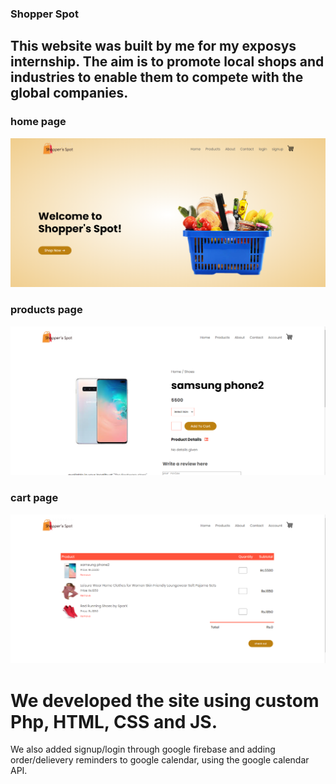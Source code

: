 ### Shopper Spot

## This website was built by me  for my exposys internship. The aim is to promote local shops and industries to enable them to compete with the global companies.

### home page
![Alt text](/images/home.png?raw=true "Shoppers Spot")

### products page
![Alt text](/images/prod.png?raw=true "Shoppers Spot")

### cart page
![Alt text](/images/cart.png?raw=true "Shoppers Spot")

# We developed the site using custom Php, HTML, CSS and JS.

We also added signup/login through google firebase and adding order/delievery reminders to google calendar, using the google calendar API.
